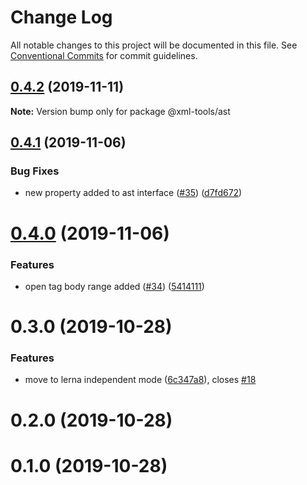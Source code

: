 # Change Log

All notable changes to this project will be documented in this file.
See [Conventional Commits](https://conventionalcommits.org) for commit guidelines.

## [0.4.2](https://github.com/sap/xml-tools/compare/@xml-tools/ast@0.4.1...@xml-tools/ast@0.4.2) (2019-11-11)

**Note:** Version bump only for package @xml-tools/ast

## [0.4.1](https://github.com/sap/xml-tools/compare/@xml-tools/ast@0.4.0...@xml-tools/ast@0.4.1) (2019-11-06)

### Bug Fixes

- new property added to ast interface ([#35](https://github.com/sap/xml-tools/issues/35)) ([d7fd672](https://github.com/sap/xml-tools/commit/d7fd672))

# [0.4.0](https://github.com/sap/xml-tools/compare/@xml-tools/ast@0.3.0...@xml-tools/ast@0.4.0) (2019-11-06)

### Features

- open tag body range added ([#34](https://github.com/sap/xml-tools/issues/34)) ([5414111](https://github.com/sap/xml-tools/commit/5414111))

# 0.3.0 (2019-10-28)

### Features

- move to lerna independent mode ([6c347a8](https://github.com/sap/xml-tools/commit/6c347a8)), closes [#18](https://github.com/sap/xml-tools/issues/18)

# 0.2.0 (2019-10-28)

# 0.1.0 (2019-10-28)
